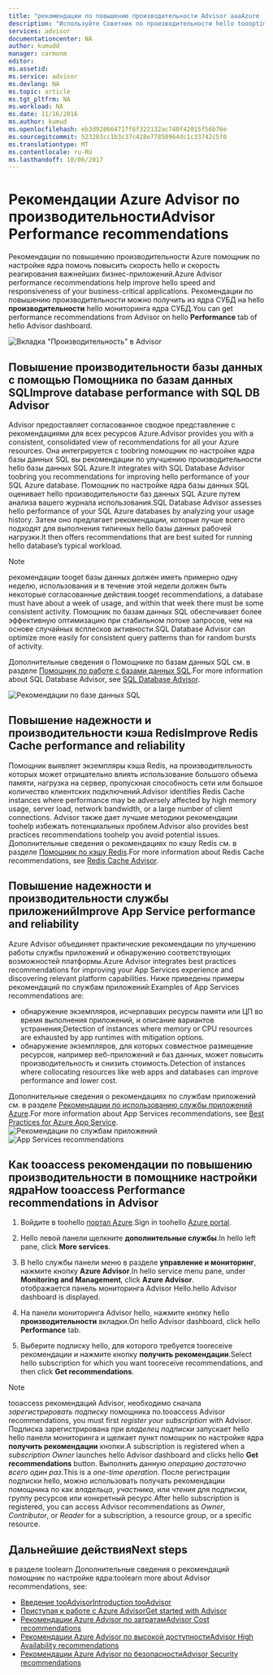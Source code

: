 ```yaml
---
title: "рекомендации по повышению производительности Advisor aaaAzure | Документы Microsoft"
description: "Используйте Советник по производительности hello toooptimize развертываний Azure."
services: advisor
documentationcenter: NA
author: kumudd
manager: carmonm
editor: 
ms.assetid: 
ms.service: advisor
ms.devlang: NA
ms.topic: article
ms.tgt_pltfrm: NA
ms.workload: NA
ms.date: 11/16/2016
ms.author: kumud
ms.openlocfilehash: eb3d928664717f6f322132ac740f42015f56b76e
ms.sourcegitcommit: 523283cc1b3c37c428e77850964dc1c33742c5f0
ms.translationtype: MT
ms.contentlocale: ru-RU
ms.lasthandoff: 10/06/2017
---
```

# <a name="advisor-performance-recommendations"></a><span data-ttu-id="ec8fd-103">Рекомендации Azure Advisor по производительности</span><span class="sxs-lookup"><span data-stu-id="ec8fd-103">Advisor Performance recommendations</span></span>

<span data-ttu-id="ec8fd-104">Рекомендации по повышению производительности Azure помощник по настройке ядра помочь повысить скорость hello и скорость реагирования важнейших бизнес-приложений.</span><span class="sxs-lookup"><span data-stu-id="ec8fd-104">Azure Advisor performance recommendations help improve hello speed and responsiveness of your business-critical applications.</span></span> <span data-ttu-id="ec8fd-105">Рекомендации по повышению производительности можно получить из ядра СУБД на hello **производительности** hello мониторинга ядра СУБД.</span><span class="sxs-lookup"><span data-stu-id="ec8fd-105">You can get performance recommendations from Advisor on hello **Performance** tab of hello Advisor dashboard.</span></span>

![Вкладка "Производительность" в Advisor](./media/advisor-performance-recommendations/advisor-performance-tab.png)

## <a name="improve-database-performance-with-sql-db-advisor"></a><span data-ttu-id="ec8fd-107">Повышение производительности базы данных с помощью Помощника по базам данных SQL</span><span class="sxs-lookup"><span data-stu-id="ec8fd-107">Improve database performance with SQL DB Advisor</span></span>

<span data-ttu-id="ec8fd-108">Advisor предоставляет согласованное сводное представление с рекомендациями для всех ресурсов Azure.</span><span class="sxs-lookup"><span data-stu-id="ec8fd-108">Advisor provides you with a consistent, consolidated view of recommendations for all your Azure resources.</span></span> <span data-ttu-id="ec8fd-109">Она интегрируется с toobring помощник по настройке ядра базы данных SQL вы рекомендации по улучшению производительности hello базы данных SQL Azure.</span><span class="sxs-lookup"><span data-stu-id="ec8fd-109">It integrates with SQL Database Advisor toobring you recommendations for improving hello performance of your SQL Azure database.</span></span> <span data-ttu-id="ec8fd-110">Помощник по настройке ядра базы данных SQL оценивает hello производительности баз данных SQL Azure путем анализа вашего журнала использования.</span><span class="sxs-lookup"><span data-stu-id="ec8fd-110">SQL Database Advisor assesses hello performance of your SQL Azure databases by analyzing your usage history.</span></span> <span data-ttu-id="ec8fd-111">Затем оно предлагает рекомендации, которые лучше всего подходят для выполнения типичных hello базы данных рабочей нагрузки.</span><span class="sxs-lookup"><span data-stu-id="ec8fd-111">It then offers recommendations that are best suited for running hello database’s typical workload.</span></span> 

> [!NOTE]
> <span data-ttu-id="ec8fd-112">рекомендации tooget базы данных должен иметь примерно одну неделю, использования и в течение этой недели должен быть некоторые согласованные действия.</span><span class="sxs-lookup"><span data-stu-id="ec8fd-112">tooget recommendations, a database must have about a week of usage, and within that week there must be some consistent activity.</span></span> <span data-ttu-id="ec8fd-113">Помощник по базам данных SQL обеспечивает более эффективную оптимизацию при стабильном потоке запросов, чем на основе случайных всплесков активности.</span><span class="sxs-lookup"><span data-stu-id="ec8fd-113">SQL Database Advisor can optimize more easily for consistent query patterns than for random bursts of activity.</span></span>

<span data-ttu-id="ec8fd-114">Дополнительные сведения о Помощнике по базам данных SQL см. в разделе [Помощник по работе с базами данных SQL](https://azure.microsoft.com/en-us/documentation/articles/sql-database-advisor/).</span><span class="sxs-lookup"><span data-stu-id="ec8fd-114">For more information about SQL Database Advisor, see [SQL Database Advisor](https://azure.microsoft.com/en-us/documentation/articles/sql-database-advisor/).</span></span>

![Рекомендации по базе данных SQL](./media/advisor-performance-recommendations/advisor-performance-sql.png)

## <a name="improve-redis-cache-performance-and-reliability"></a><span data-ttu-id="ec8fd-116">Повышение надежности и производительности кэша Redis</span><span class="sxs-lookup"><span data-stu-id="ec8fd-116">Improve Redis Cache performance and reliability</span></span>

<span data-ttu-id="ec8fd-117">Помощник выявляет экземпляры кэша Redis, на производительность которых может отрицательно влиять использование большого объема памяти, нагрузка на сервер, пропускная способность сети или большое количество клиентских подключений.</span><span class="sxs-lookup"><span data-stu-id="ec8fd-117">Advisor identifies Redis Cache instances where performance may be adversely affected by high memory usage, server load, network bandwidth, or a large number of client connections.</span></span> <span data-ttu-id="ec8fd-118">Advisor также дает лучшие методики рекомендации toohelp избежать потенциальных проблем.</span><span class="sxs-lookup"><span data-stu-id="ec8fd-118">Advisor also provides best practices recommendations toohelp you avoid potential issues.</span></span> <span data-ttu-id="ec8fd-119">Дополнительные сведения о рекомендациях по кэшу Redis см. в разделе [Помощник по кэшу Redis](https://azure.microsoft.com/en-us/documentation/articles/cache-configure/#redis-cache-advisor).</span><span class="sxs-lookup"><span data-stu-id="ec8fd-119">For more information about Redis Cache recommendations, see [Redis Cache Advisor](https://azure.microsoft.com/en-us/documentation/articles/cache-configure/#redis-cache-advisor).</span></span>


## <a name="improve-app-service-performance-and-reliability"></a><span data-ttu-id="ec8fd-120">Повышение надежности и производительности службы приложений</span><span class="sxs-lookup"><span data-stu-id="ec8fd-120">Improve App Service performance and reliability</span></span>

<span data-ttu-id="ec8fd-121">Azure Advisor объединяет практические рекомендации по улучшению работы службы приложений и обнаружению соответствующих возможностей платформы.</span><span class="sxs-lookup"><span data-stu-id="ec8fd-121">Azure Advisor integrates best practices recommendations for improving your App Services experience and discovering relevant platform capabilities.</span></span> <span data-ttu-id="ec8fd-122">Ниже приведены примеры рекомендаций по службам приложений:</span><span class="sxs-lookup"><span data-stu-id="ec8fd-122">Examples of App Services recommendations are:</span></span>
* <span data-ttu-id="ec8fd-123">обнаружение экземпляров, исчерпавших ресурсы памяти или ЦП во время выполнения приложений, и описание вариантов устранения;</span><span class="sxs-lookup"><span data-stu-id="ec8fd-123">Detection of instances where memory or CPU resources are exhausted by app runtimes with mitigation options.</span></span>
* <span data-ttu-id="ec8fd-124">обнаружение экземпляров, для которых совместное размещение ресурсов, например веб-приложений и баз данных, может повысить производительность и снизить стоимость.</span><span class="sxs-lookup"><span data-stu-id="ec8fd-124">Detection of instances where collocating resources like web apps and databases can improve performance and lower cost.</span></span> 

<span data-ttu-id="ec8fd-125">Дополнительные сведения о рекомендациях по службам приложений см. в разделе [Рекомендации по использованию службы приложений Azure](https://azure.microsoft.com/en-us/documentation/articles/app-service-best-practices/).</span><span class="sxs-lookup"><span data-stu-id="ec8fd-125">For more information about App Services recommendations, see [Best Practices for Azure App Service](https://azure.microsoft.com/en-us/documentation/articles/app-service-best-practices/).</span></span>
<span data-ttu-id="ec8fd-126">![Рекомендации по службам приложений](./media/advisor-performance-recommendations/advisor-performance-app-service.png)</span><span class="sxs-lookup"><span data-stu-id="ec8fd-126">![App Services recommendations](./media/advisor-performance-recommendations/advisor-performance-app-service.png)</span></span>

## <a name="how-tooaccess-performance-recommendations-in-advisor"></a><span data-ttu-id="ec8fd-127">Как tooaccess рекомендации по повышению производительности в помощнике настройки ядра</span><span class="sxs-lookup"><span data-stu-id="ec8fd-127">How tooaccess Performance recommendations in Advisor</span></span>

1. <span data-ttu-id="ec8fd-128">Войдите в toohello [портал Azure](https://portal.azure.com).</span><span class="sxs-lookup"><span data-stu-id="ec8fd-128">Sign in toohello [Azure portal](https://portal.azure.com).</span></span>

2. <span data-ttu-id="ec8fd-129">Hello левой панели щелкните **дополнительные службы**.</span><span class="sxs-lookup"><span data-stu-id="ec8fd-129">In hello left pane, click **More services**.</span></span>

3. <span data-ttu-id="ec8fd-130">В hello службы панели меню в разделе **управление и мониторинг**, нажмите кнопку **Azure Advisor**.</span><span class="sxs-lookup"><span data-stu-id="ec8fd-130">In hello service menu pane, under **Monitoring and Management**, click **Azure Advisor**.</span></span>  
 <span data-ttu-id="ec8fd-131">отображается панель мониторинга Advisor Hello.</span><span class="sxs-lookup"><span data-stu-id="ec8fd-131">hello Advisor dashboard is displayed.</span></span>

4. <span data-ttu-id="ec8fd-132">На панели мониторинга Advisor hello, нажмите кнопку hello **производительности** вкладки.</span><span class="sxs-lookup"><span data-stu-id="ec8fd-132">On hello Advisor dashboard, click hello **Performance** tab.</span></span>

5. <span data-ttu-id="ec8fd-133">Выберите подписку hello, для которого требуется tooreceive рекомендации и нажмите кнопку **получить рекомендации**.</span><span class="sxs-lookup"><span data-stu-id="ec8fd-133">Select hello subscription for which you want tooreceive recommendations, and then click **Get recommendations**.</span></span>

> [!NOTE]
> <span data-ttu-id="ec8fd-134">tooaccess рекомендаций Advisor, необходимо сначала *зарегистрировать подписку* помощника по.</span><span class="sxs-lookup"><span data-stu-id="ec8fd-134">tooaccess Advisor recommendations, you must first *register your subscription* with Advisor.</span></span> <span data-ttu-id="ec8fd-135">Подписка зарегистрирована при *владелец подписки* запускает hello hello панели мониторинга и щелкает пункт помощник по настройке ядра **получить рекомендации** кнопки.</span><span class="sxs-lookup"><span data-stu-id="ec8fd-135">A subscription is registered when a *subscription Owner* launches hello Advisor dashboard and clicks hello **Get recommendations** button.</span></span> <span data-ttu-id="ec8fd-136">Выполнить данную *операцию достаточно всего один раз*.</span><span class="sxs-lookup"><span data-stu-id="ec8fd-136">This is a *one-time operation*.</span></span> <span data-ttu-id="ec8fd-137">После регистрации подписки hello, можно использовать получать рекомендации помощника по как *владельца*, *участника*, или *чтения* для подписки, группу ресурсов или конкретный ресурс.</span><span class="sxs-lookup"><span data-stu-id="ec8fd-137">After hello subscription is registered, you can access Advisor recommendations as *Owner*, *Contributor*, or *Reader* for a subscription, a resource group, or a specific resource.</span></span>

## <a name="next-steps"></a><span data-ttu-id="ec8fd-138">Дальнейшие действия</span><span class="sxs-lookup"><span data-stu-id="ec8fd-138">Next steps</span></span>

<span data-ttu-id="ec8fd-139">в разделе toolearn Дополнительные сведения о рекомендаций помощник по настройке ядра:</span><span class="sxs-lookup"><span data-stu-id="ec8fd-139">toolearn more about Advisor recommendations, see:</span></span>

* [<span data-ttu-id="ec8fd-140">Введение tooAdvisor</span><span class="sxs-lookup"><span data-stu-id="ec8fd-140">Introduction tooAdvisor</span></span>](advisor-overview.md)
* [<span data-ttu-id="ec8fd-141">Приступая к работе с Azure Advisor</span><span class="sxs-lookup"><span data-stu-id="ec8fd-141">Get started with Advisor</span></span>](advisor-get-started.md)
* [<span data-ttu-id="ec8fd-142">Рекомендации Azure Advisor по затратам</span><span class="sxs-lookup"><span data-stu-id="ec8fd-142">Advisor Cost recommendations</span></span>](advisor-performance-recommendations.md)
* [<span data-ttu-id="ec8fd-143">Рекомендации Azure Advisor по высокой доступности</span><span class="sxs-lookup"><span data-stu-id="ec8fd-143">Advisor High Availability recommendations</span></span>](advisor-high-availability-recommendations.md)
* [<span data-ttu-id="ec8fd-144">Рекомендации Azure Advisor по безопасности</span><span class="sxs-lookup"><span data-stu-id="ec8fd-144">Advisor Security recommendations</span></span>](advisor-security-recommendations.md)

